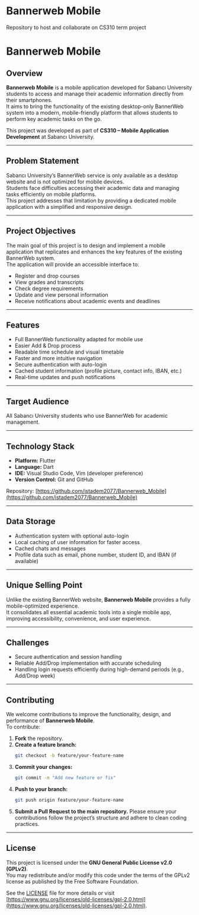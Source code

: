 # Bannerweb Mobile
Repository to host and collaborate on CS310 term project
# Bannerweb Mobile

## Overview
**Bannerweb Mobile** is a mobile application developed for Sabancı University students to access and manage their academic information directly from their smartphones.  
It aims to bring the functionality of the existing desktop-only BannerWeb system into a modern, mobile-friendly platform that allows students to perform key academic tasks on the go.

This project was developed as part of **CS310 – Mobile Application Development** at Sabancı University.

---

## Problem Statement
Sabancı University’s BannerWeb service is only available as a desktop website and is not optimized for mobile devices.  
Students face difficulties accessing their academic data and managing tasks efficiently on mobile platforms.  
This project addresses that limitation by providing a dedicated mobile application with a simplified and responsive design.

---

## Project Objectives
The main goal of this project is to design and implement a mobile application that replicates and enhances the key features of the existing BannerWeb system.  
The application will provide an accessible interface to:

- Register and drop courses  
- View grades and transcripts  
- Check degree requirements  
- Update and view personal information  
- Receive notifications about academic events and deadlines

---

## Features
- Full BannerWeb functionality adapted for mobile use  
- Easier Add & Drop process  
- Readable time schedule and visual timetable  
- Faster and more intuitive navigation  
- Secure authentication with auto-login  
- Cached student information (profile picture, contact info, IBAN, etc.)  
- Real-time updates and push notifications  

---

## Target Audience
All Sabancı University students who use BannerWeb for academic management.

---

## Technology Stack
- **Platform:** Flutter  
- **Language:** Dart  
- **IDE:** Visual Studio Code, Vim (developer preference)  
- **Version Control:** Git and GitHub  

Repository: [https://github.com/istadem2077/Bannerweb_Mobile](https://github.com/istadem2077/Bannerweb_Mobile)

---

## Data Storage
- Authentication system with optional auto-login  
- Local caching of user information for faster access  
- Cached chats and messages  
- Profile data such as email, phone number, student ID, and IBAN (if available)

---

## Unique Selling Point
Unlike the existing BannerWeb website, **Bannerweb Mobile** provides a fully mobile-optimized experience.  
It consolidates all essential academic tools into a single mobile app, improving accessibility, convenience, and user experience.

---

## Challenges
- Secure authentication and session handling  
- Reliable Add/Drop implementation with accurate scheduling  
- Handling login requests efficiently during high-demand periods (e.g., Add/Drop week)

---

## Contributing
We welcome contributions to improve the functionality, design, and performance of **Bannerweb Mobile**.  
To contribute:

1. **Fork** the repository.  
2. **Create a feature branch:**  
   ```bash
   git checkout -b feature/your-feature-name
   ```
3. **Commit your changes:**
   ```bash
   git commit -m "Add new feature or fix"
   ```
4. **Push to your branch:**
   ```bash
   git push origin feature/your-feature-name
   ```
5. **Submit a Pull Request to the main repository.**
   Please ensure your contributions follow the project’s structure and adhere to clean coding practices.

---

## License
This project is licensed under the **GNU General Public License v2.0 (GPLv2)**.  
You may redistribute and/or modify this code under the terms of the GPLv2 license as published by the Free Software Foundation.  

See the [LICENSE](LICENSE) file for more details or visit  
[https://www.gnu.org/licenses/old-licenses/gpl-2.0.html](https://www.gnu.org/licenses/old-licenses/gpl-2.0.html).
